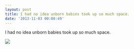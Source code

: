 ```yaml
---
layout: post
title: I had no idea unborn babies took up so much space.
date: '2013-11-03 00:00:49'
---
```


I had no idea unborn babies took up so much space.

![](http://25.media.tumblr.com/9e8053dca1037ef3c9f905debb7effc4/tumblr_mvnupdje4J1qzpdrho1_1280.jpg)
